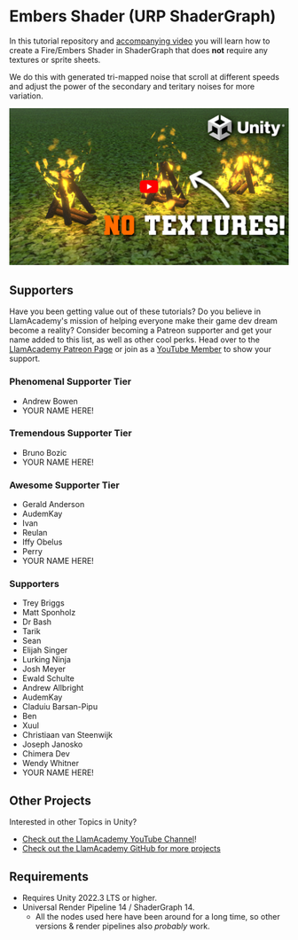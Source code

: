 ﻿# Embers Shader (URP ShaderGraph)

In this tutorial repository and [accompanying video](https://youtu.be/NehxSOTWCBM) you will learn how to create a Fire/Embers Shader in ShaderGraph that does **not** require any textures or sprite sheets.

We do this with generated tri-mapped noise that scroll at different speeds and adjust the power of the secondary and teritary noises for more variation.

[![Youtube Tutorial](./Video%20Screenshot.jpg)](https://youtu.be/NehxSOTWCBM)

## Supporters
Have you been getting value out of these tutorials? Do you believe in LlamAcademy's mission of helping everyone make their game dev dream become a reality? Consider becoming a Patreon supporter and get your name added to this list, as well as other cool perks.
Head over to the [LlamAcademy Patreon Page](https://patreon.com/llamacademy) or join as a [YouTube Member](https://www.youtube.com/channel/UCnWm6pMD38R1E2vCAByGb6w/join) to show your support.

### Phenomenal Supporter Tier
* Andrew Bowen
* YOUR NAME HERE!

### Tremendous Supporter Tier
* Bruno Bozic
* YOUR NAME HERE!

### Awesome Supporter Tier
* Gerald Anderson
* AudemKay
* Ivan
* Reulan
* Iffy Obelus
* Perry
* YOUR NAME HERE!

### Supporters
* Trey Briggs
* Matt Sponholz
* Dr Bash
* Tarik
* Sean
* Elijah Singer
* Lurking Ninja
* Josh Meyer
* Ewald Schulte
* Andrew Allbright
* AudemKay
* Claduiu Barsan-Pipu
* Ben
* Xuul
* Christiaan van Steenwijk
* Joseph Janosko
* Chimera Dev
* Wendy Whitner
* YOUR NAME HERE!

## Other Projects
Interested in other Topics in Unity? 

* [Check out the LlamAcademy YouTube Channel](https://youtube.com/c/LlamAcademy)!
* [Check out the LlamAcademy GitHub for more projects](https://github.com/llamacademy)

## Requirements
* Requires Unity 2022.3 LTS or higher.
* Universal Render Pipeline 14 / ShaderGraph 14.
	* All the nodes used here have been around for a long time, so other versions & render pipelines also _probably_ work.
